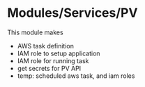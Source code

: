 # Modules/Services/PV

This module makes
- AWS task definition
- IAM role to setup application
- IAM role for running task
- get secrets for PV API
- temp: scheduled aws task, and iam roles
